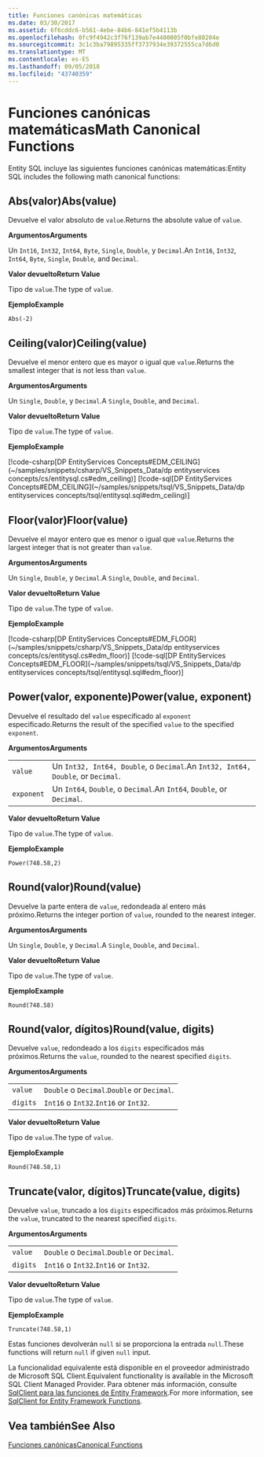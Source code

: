```yaml
---
title: Funciones canónicas matemáticas
ms.date: 03/30/2017
ms.assetid: 6f6cddc6-b561-4ebe-84b6-841ef5b4113b
ms.openlocfilehash: 0fc9f4942c3f76f139ab7e4400005f0bfe80204e
ms.sourcegitcommit: 3c1c3ba79895335ff3737934e39372555ca7d6d0
ms.translationtype: MT
ms.contentlocale: es-ES
ms.lasthandoff: 09/05/2018
ms.locfileid: "43740359"
---
```

# <a name="math-canonical-functions"></a><span data-ttu-id="2de79-102">Funciones canónicas matemáticas</span><span class="sxs-lookup"><span data-stu-id="2de79-102">Math Canonical Functions</span></span>

<span data-ttu-id="2de79-103">Entity SQL incluye las siguientes funciones canónicas matemáticas:</span><span class="sxs-lookup"><span data-stu-id="2de79-103">Entity SQL includes the following math canonical functions:</span></span>
  
## <a name="absvalue"></a><span data-ttu-id="2de79-104">Abs(valor)</span><span class="sxs-lookup"><span data-stu-id="2de79-104">Abs(value)</span></span>

<span data-ttu-id="2de79-105">Devuelve el valor absoluto de `value`.</span><span class="sxs-lookup"><span data-stu-id="2de79-105">Returns the absolute value of `value`.</span></span>

<span data-ttu-id="2de79-106">**Argumentos**</span><span class="sxs-lookup"><span data-stu-id="2de79-106">**Arguments**</span></span>

<span data-ttu-id="2de79-107">Un `Int16`, `Int32`, `Int64`, `Byte`, `Single`, `Double`, y `Decimal`.</span><span class="sxs-lookup"><span data-stu-id="2de79-107">An `Int16`, `Int32`, `Int64`, `Byte`, `Single`, `Double`, and `Decimal`.</span></span>

<span data-ttu-id="2de79-108">**Valor devuelto**</span><span class="sxs-lookup"><span data-stu-id="2de79-108">**Return Value**</span></span>

<span data-ttu-id="2de79-109">Tipo de `value`.</span><span class="sxs-lookup"><span data-stu-id="2de79-109">The type of `value`.</span></span>

<span data-ttu-id="2de79-110">**Ejemplo**</span><span class="sxs-lookup"><span data-stu-id="2de79-110">**Example**</span></span>

`Abs(-2)`

## <a name="ceilingvalue"></a><span data-ttu-id="2de79-111">Ceiling(valor)</span><span class="sxs-lookup"><span data-stu-id="2de79-111">Ceiling(value)</span></span>

<span data-ttu-id="2de79-112">Devuelve el menor entero que es mayor o igual que `value`.</span><span class="sxs-lookup"><span data-stu-id="2de79-112">Returns the smallest integer that is not less than `value`.</span></span>

<span data-ttu-id="2de79-113">**Argumentos**</span><span class="sxs-lookup"><span data-stu-id="2de79-113">**Arguments**</span></span>

<span data-ttu-id="2de79-114">Un `Single`, `Double`, y `Decimal`.</span><span class="sxs-lookup"><span data-stu-id="2de79-114">A `Single`, `Double`, and `Decimal`.</span></span>

<span data-ttu-id="2de79-115">**Valor devuelto**</span><span class="sxs-lookup"><span data-stu-id="2de79-115">**Return Value**</span></span>

<span data-ttu-id="2de79-116">Tipo de `value`.</span><span class="sxs-lookup"><span data-stu-id="2de79-116">The type of `value`.</span></span>

<span data-ttu-id="2de79-117">**Ejemplo**</span><span class="sxs-lookup"><span data-stu-id="2de79-117">**Example**</span></span>

[!code-csharp[DP EntityServices Concepts#EDM_CEILING](~/samples/snippets/csharp/VS_Snippets_Data/dp entityservices concepts/cs/entitysql.cs#edm_ceiling)]
[!code-sql[DP EntityServices Concepts#EDM_CEILING](~/samples/snippets/tsql/VS_Snippets_Data/dp entityservices concepts/tsql/entitysql.sql#edm_ceiling)]

## <a name="floorvalue"></a><span data-ttu-id="2de79-118">Floor(valor)</span><span class="sxs-lookup"><span data-stu-id="2de79-118">Floor(value)</span></span>

<span data-ttu-id="2de79-119">Devuelve el mayor entero que es menor o igual que `value`.</span><span class="sxs-lookup"><span data-stu-id="2de79-119">Returns the largest integer that is not greater than `value`.</span></span>

<span data-ttu-id="2de79-120">**Argumentos**</span><span class="sxs-lookup"><span data-stu-id="2de79-120">**Arguments**</span></span>

<span data-ttu-id="2de79-121">Un `Single`, `Double`, y `Decimal`.</span><span class="sxs-lookup"><span data-stu-id="2de79-121">A `Single`, `Double`, and `Decimal`.</span></span>

<span data-ttu-id="2de79-122">**Valor devuelto**</span><span class="sxs-lookup"><span data-stu-id="2de79-122">**Return Value**</span></span>

<span data-ttu-id="2de79-123">Tipo de `value`.</span><span class="sxs-lookup"><span data-stu-id="2de79-123">The type of `value`.</span></span>

<span data-ttu-id="2de79-124">**Ejemplo**</span><span class="sxs-lookup"><span data-stu-id="2de79-124">**Example**</span></span>

[!code-csharp[DP EntityServices Concepts#EDM_FLOOR](~/samples/snippets/csharp/VS_Snippets_Data/dp entityservices concepts/cs/entitysql.cs#edm_floor)]
[!code-sql[DP EntityServices Concepts#EDM_FLOOR](~/samples/snippets/tsql/VS_Snippets_Data/dp entityservices concepts/tsql/entitysql.sql#edm_floor)]

## <a name="powervalue-exponent"></a><span data-ttu-id="2de79-125">Power(valor, exponente)</span><span class="sxs-lookup"><span data-stu-id="2de79-125">Power(value, exponent)</span></span>

<span data-ttu-id="2de79-126">Devuelve el resultado del `value` especificado al `exponent` especificado.</span><span class="sxs-lookup"><span data-stu-id="2de79-126">Returns the result of the specified `value` to the specified `exponent`.</span></span>

<span data-ttu-id="2de79-127">**Argumentos**</span><span class="sxs-lookup"><span data-stu-id="2de79-127">**Arguments**</span></span>

|  |  |
|--|--|
|`value` | <span data-ttu-id="2de79-128">Un `Int32, Int64, Double`, o `Decimal`.</span><span class="sxs-lookup"><span data-stu-id="2de79-128">An `Int32, Int64, Double`, or `Decimal`.</span></span> |
|`exponent` | <span data-ttu-id="2de79-129">Un `Int64`, `Double`, o `Decimal`.</span><span class="sxs-lookup"><span data-stu-id="2de79-129">An `Int64`, `Double`, or `Decimal`.</span></span> |

<span data-ttu-id="2de79-130">**Valor devuelto**</span><span class="sxs-lookup"><span data-stu-id="2de79-130">**Return Value**</span></span>

<span data-ttu-id="2de79-131">Tipo de `value`.</span><span class="sxs-lookup"><span data-stu-id="2de79-131">The type of `value`.</span></span>

<span data-ttu-id="2de79-132">**Ejemplo**</span><span class="sxs-lookup"><span data-stu-id="2de79-132">**Example**</span></span>

`Power(748.58,2)`

## <a name="roundvalue"></a><span data-ttu-id="2de79-133">Round(valor)</span><span class="sxs-lookup"><span data-stu-id="2de79-133">Round(value)</span></span>

<span data-ttu-id="2de79-134">Devuelve la parte entera de `value`, redondeada al entero más próximo.</span><span class="sxs-lookup"><span data-stu-id="2de79-134">Returns the integer portion of `value`, rounded to the nearest integer.</span></span>

<span data-ttu-id="2de79-135">**Argumentos**</span><span class="sxs-lookup"><span data-stu-id="2de79-135">**Arguments**</span></span>

<span data-ttu-id="2de79-136">Un `Single`, `Double`, y `Decimal`.</span><span class="sxs-lookup"><span data-stu-id="2de79-136">A `Single`, `Double`, and `Decimal`.</span></span>

<span data-ttu-id="2de79-137">**Valor devuelto**</span><span class="sxs-lookup"><span data-stu-id="2de79-137">**Return Value**</span></span>

<span data-ttu-id="2de79-138">Tipo de `value`.</span><span class="sxs-lookup"><span data-stu-id="2de79-138">The type of `value`.</span></span>

<span data-ttu-id="2de79-139">**Ejemplo**</span><span class="sxs-lookup"><span data-stu-id="2de79-139">**Example**</span></span>

`Round(748.58)`

## <a name="roundvalue-digits"></a><span data-ttu-id="2de79-140">Round(valor, dígitos)</span><span class="sxs-lookup"><span data-stu-id="2de79-140">Round(value, digits)</span></span>

<span data-ttu-id="2de79-141">Devuelve `value`, redondeado a los `digits` especificados más próximos.</span><span class="sxs-lookup"><span data-stu-id="2de79-141">Returns the `value`, rounded to the nearest specified `digits`.</span></span>

<span data-ttu-id="2de79-142">**Argumentos**</span><span class="sxs-lookup"><span data-stu-id="2de79-142">**Arguments**</span></span>

|  |  |
|--|--|
|`value`|<span data-ttu-id="2de79-143">`Double` o `Decimal`.</span><span class="sxs-lookup"><span data-stu-id="2de79-143">`Double` or `Decimal`.</span></span>|
|`digits`|<span data-ttu-id="2de79-144">`Int16` o `Int32`.</span><span class="sxs-lookup"><span data-stu-id="2de79-144">`Int16` or `Int32`.</span></span>|

<span data-ttu-id="2de79-145">**Valor devuelto**</span><span class="sxs-lookup"><span data-stu-id="2de79-145">**Return Value**</span></span>

<span data-ttu-id="2de79-146">Tipo de `value`.</span><span class="sxs-lookup"><span data-stu-id="2de79-146">The type of `value`.</span></span>

<span data-ttu-id="2de79-147">**Ejemplo**</span><span class="sxs-lookup"><span data-stu-id="2de79-147">**Example**</span></span>

`Round(748.58,1)`

## <a name="truncatevalue-digits"></a><span data-ttu-id="2de79-148">Truncate(valor, dígitos)</span><span class="sxs-lookup"><span data-stu-id="2de79-148">Truncate(value, digits)</span></span>

<span data-ttu-id="2de79-149">Devuelve `value`, truncado a los `digits` especificados más próximos.</span><span class="sxs-lookup"><span data-stu-id="2de79-149">Returns the `value`, truncated to the nearest specified `digits`.</span></span>

<span data-ttu-id="2de79-150">**Argumentos**</span><span class="sxs-lookup"><span data-stu-id="2de79-150">**Arguments**</span></span>

|  |  |
|--|--|
|`value`|<span data-ttu-id="2de79-151">`Double` o `Decimal`.</span><span class="sxs-lookup"><span data-stu-id="2de79-151">`Double` or `Decimal`.</span></span>|
|`digits`|<span data-ttu-id="2de79-152">`Int16` o `Int32`.</span><span class="sxs-lookup"><span data-stu-id="2de79-152">`Int16` or `Int32`.</span></span>|

<span data-ttu-id="2de79-153">**Valor devuelto**</span><span class="sxs-lookup"><span data-stu-id="2de79-153">**Return Value**</span></span>

<span data-ttu-id="2de79-154">Tipo de `value`.</span><span class="sxs-lookup"><span data-stu-id="2de79-154">The type of `value`.</span></span>

<span data-ttu-id="2de79-155">**Ejemplo**</span><span class="sxs-lookup"><span data-stu-id="2de79-155">**Example**</span></span>

`Truncate(748.58,1)`  
  
 <span data-ttu-id="2de79-156">Estas funciones devolverán `null` si se proporciona la entrada `null`.</span><span class="sxs-lookup"><span data-stu-id="2de79-156">These functions will return `null` if given `null` input.</span></span>  
  
 <span data-ttu-id="2de79-157">La funcionalidad equivalente está disponible en el proveedor administrado de Microsoft SQL Client.</span><span class="sxs-lookup"><span data-stu-id="2de79-157">Equivalent functionality is available in the Microsoft SQL Client Managed Provider.</span></span> <span data-ttu-id="2de79-158">Para obtener más información, consulte [SqlClient para las funciones de Entity Framework](../../../../../../docs/framework/data/adonet/ef/sqlclient-for-ef-functions.md).</span><span class="sxs-lookup"><span data-stu-id="2de79-158">For more information, see [SqlClient for Entity Framework Functions](../../../../../../docs/framework/data/adonet/ef/sqlclient-for-ef-functions.md).</span></span>  
  
## <a name="see-also"></a><span data-ttu-id="2de79-159">Vea también</span><span class="sxs-lookup"><span data-stu-id="2de79-159">See Also</span></span>  
 [<span data-ttu-id="2de79-160">Funciones canónicas</span><span class="sxs-lookup"><span data-stu-id="2de79-160">Canonical Functions</span></span>](../../../../../../docs/framework/data/adonet/ef/language-reference/canonical-functions.md)
